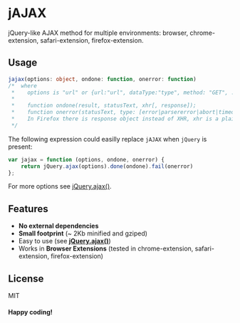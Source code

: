 jAJAX
=====

jQuery-like AJAX method for multiple environments: 
browser, chrome-extension, safari-extension, firefox-extension.

## Usage
```typescript
jajax(options: object, ondone: function, onerror: function)
/*  where
 *    options is "url" or {url:"url", dataType:"type", method: "GET", ...}, similar to jQuery.ajax(options)
 *
 *    function ondone(result, statusText, xhr[, response]);
 *    function onerror(statusText, type: [error|parsererror|abort|timeout], xhr[, response]);
 *    In Firefox there is response object instead of XHR, xhr is a plain object substitute
 */
```

The following expression could easilly replace `jAJAX` when `jQuery` is present:

```javascript
var jajax = function (options, ondone, onerror) {
    return jQuery.ajax(options).done(ondone).fail(onerror)
};
```

For more options see [jQuery.ajax()](http://api.jquery.com/jquery.ajax/).

## Features

- **No external dependencies**
- **Small footprint** (~ 2Kb minified and gziped)
- Easy to use (see **[jQuery.ajax()](http://api.jquery.com/jquery.ajax/)**)
- Works in **Browser Extensions** 
  (tested in chrome-extension, safari-extension, firefox-extension)

## License
MIT

#### Happy coding!
